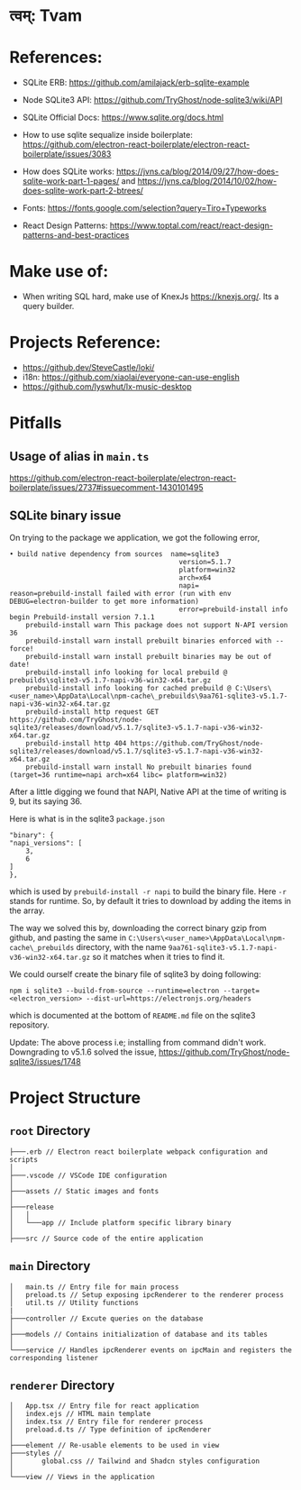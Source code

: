# त्वम्: Tvam

# References:

-   SQLite ERB: https://github.com/amilajack/erb-sqlite-example
-   Node SQLite3 API: https://github.com/TryGhost/node-sqlite3/wiki/API
-   SQLite Official Docs: https://www.sqlite.org/docs.html
-   How to use sqlite sequalize inside boilerplate: https://github.com/electron-react-boilerplate/electron-react-boilerplate/issues/3083

-   How does SQLite works: https://jvns.ca/blog/2014/09/27/how-does-sqlite-work-part-1-pages/ and https://jvns.ca/blog/2014/10/02/how-does-sqlite-work-part-2-btrees/

-   Fonts: https://fonts.google.com/selection?query=Tiro+Typeworks

-   React Design Patterns: https://www.toptal.com/react/react-design-patterns-and-best-practices

# Make use of:

-   When writing SQL hard, make use of KnexJs https://knexjs.org/. Its a query builder.

# Projects Reference:

-   https://github.dev/SteveCastle/loki/
-   i18n: https://github.com/xiaolai/everyone-can-use-english
-   https://github.com/lyswhut/lx-music-desktop

# Pitfalls

## Usage of alias in `main.ts`

https://github.com/electron-react-boilerplate/electron-react-boilerplate/issues/2737#issuecomment-1430101495

## SQLite binary issue

On trying to the package we application, we got the following error,

```
• build native dependency from sources  name=sqlite3
                                          version=5.1.7
                                          platform=win32
                                          arch=x64
                                          napi=
reason=prebuild-install failed with error (run with env DEBUG=electron-builder to get more information)
                                          error=prebuild-install info begin Prebuild-install version 7.1.1
    prebuild-install warn This package does not support N-API version 36
    prebuild-install warn install prebuilt binaries enforced with --force!
    prebuild-install warn install prebuilt binaries may be out of date!
    prebuild-install info looking for local prebuild @ prebuilds\sqlite3-v5.1.7-napi-v36-win32-x64.tar.gz
    prebuild-install info looking for cached prebuild @ C:\Users\<user_name>\AppData\Local\npm-cache\_prebuilds\9aa761-sqlite3-v5.1.7-napi-v36-win32-x64.tar.gz
    prebuild-install http request GET https://github.com/TryGhost/node-sqlite3/releases/download/v5.1.7/sqlite3-v5.1.7-napi-v36-win32-x64.tar.gz
    prebuild-install http 404 https://github.com/TryGhost/node-sqlite3/releases/download/v5.1.7/sqlite3-v5.1.7-napi-v36-win32-x64.tar.gz
    prebuild-install warn install No prebuilt binaries found (target=36 runtime=napi arch=x64 libc= platform=win32)
```

After a little digging we found that NAPI, Native API at the time of writing is 9, but its saying 36.

Here is what is in the sqlite3 `package.json`

```
"binary": {
"napi_versions": [
    3,
    6
]
},
```

which is used by `prebuild-install -r napi` to build the binary file. Here `-r` stands for runtime. So, by default it tries to download by adding the items in the array.

The way we solved this by, downloading the correct binary gzip from github, and pasting the same in `C:\Users\<user_name>\AppData\Local\npm-cache\_prebuilds` directory, with the name `9aa761-sqlite3-v5.1.7-napi-v36-win32-x64.tar.gz` so it matches when it tries to find it.

We could ourself create the binary file of sqlite3 by doing following:

```
npm i sqlite3 --build-from-source --runtime=electron --target=<electron_version> --dist-url=https://electronjs.org/headers
```

which is documented at the bottom of `README.md` file on the sqlite3 repository.

Update: The above process i.e; installing from command didn't work. Downgrading to v5.1.6 solved the issue, https://github.com/TryGhost/node-sqlite3/issues/1748

# Project Structure

## `root` Directory

```
├───.erb // Electron react boilerplate webpack configuration and scripts
│
├───.vscode // VSCode IDE configuration
│
├───assets // Static images and fonts
│
├───release
│   │   
│   └───app // Include platform specific library binary
│
├───src // Source code of the entire application
```

## `main` Directory

```
│   main.ts // Entry file for main process
│   preload.ts // Setup exposing ipcRenderer to the renderer process
│   util.ts // Utility functions
|
├───controller // Excute queries on the database
│
├───models // Contains initialization of database and its tables
│
└───service // Handles ipcRenderer events on ipcMain and registers the corresponding listener
```

## `renderer` Directory

```
│   App.tsx // Entry file for react application
│   index.ejs // HTML main template
│   index.tsx // Entry file for renderer process
│   preload.d.ts // Type definition of ipcRenderer
│
├───element // Re-usable elements to be used in view
├───styles //
│       global.css // Tailwind and Shadcn styles configuration
│
└───view // Views in the application
```
